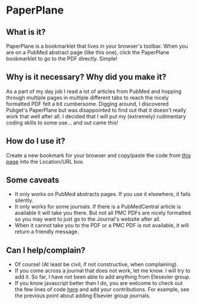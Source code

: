 # PaperPlane

## What is it?
PaperPlane is a bookmarklet that lives in your browser's toolbar. When you are on a PubMed abstract page (like this one), click the PaperPlane bookmarklet to go to the PDF directly. Simple!

## Why is it necessary? Why did you make it? 
As a part of my day job I read a lot of articles from PubMed and hopping through multiple pages in multiple different tabs to reach the nicely formatted PDF felt a bit cumbersome. Digging around, I discovered Pubget's PaperPlane but was disappointed to find out that it doesn't really work that well after all. I decided that I will put my (extremely) rudimentary coding skills to some use... and out came this!

## How do I use it? 
Create a new bookmark for your browser and copy/paste the code from [this page](PP_Bookmarklet.js) into the Location/URL box.

## Some caveats
+ It only works on PubMed abstracts pages. If you use it elsewhere, it fails silently.
+ It only works for some journals. If there is a PubMedCentral article is available it will take you there. But not all PMC PDFs are nicely formatted so you may want to just go to the Journal's website after all.
+ When it cannot take you to the PDF or a PMC PDF is not available, it will return a friendly message.

## Can I help/complain?
+ Of course! (At least be civil, if not constructive, when complaining).
+ If you come across a journal that does not work, let me know. I will try to add it. So far, I have not been able to add anything from Elesevier group. 
+ If you know javascript better than I do, you are welcome to check out the few lines of code [here](PP_Script.js) and add your contributions. For example, see the previous point about adding Elsevier group journals. 
